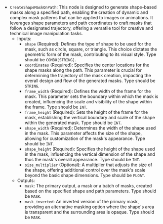 - `CreateShapeMaskOnPath`: This node is designed to generate shape-based masks along a specified path, enabling the creation of dynamic and complex mask patterns that can be applied to images or animations. It leverages shape parameters and path coordinates to craft masks that follow a designated trajectory, offering a versatile tool for creative and technical image manipulation tasks.
    - Inputs:
        - `shape` (Required): Defines the type of shape to be used for the mask, such as circle, square, or triangle. This choice dictates the geometric form of the mask, contributing to its visual style. Type should be `COMBO[STRING]`.
        - `coordinates` (Required): Specifies the center locations for the shape masks along the path. This parameter is crucial for determining the trajectory of the mask creation, impacting the overall design and flow of the generated masks. Type should be `STRING`.
        - `frame_width` (Required): Defines the width of the frame for the mask. This parameter sets the boundary within which the mask is created, influencing the scale and visibility of the shape within the frame. Type should be `INT`.
        - `frame_height` (Required): Sets the height of the frame for the mask, establishing the vertical boundary and scale of the shape within the generated mask. Type should be `INT`.
        - `shape_width` (Required): Determines the width of the shape used in the mask. This parameter affects the size of the shape, allowing for customization of the mask's appearance. Type should be `INT`.
        - `shape_height` (Required): Specifies the height of the shape used in the mask, influencing the vertical dimension of the shape and thus the mask's overall appearance. Type should be `INT`.
        - `size_multiplier` (Optional): A multiplier that adjusts the size of the shape, offering additional control over the mask's scale beyond the basic shape dimensions. Type should be `FLOAT`.
    - Outputs:
        - `mask`: The primary output, a mask or a batch of masks, created based on the specified shape and path parameters. Type should be `MASK`.
        - `mask_inverted`: An inverted version of the primary mask, providing an alternative masking option where the shape's area is transparent and the surrounding area is opaque. Type should be `MASK`.
